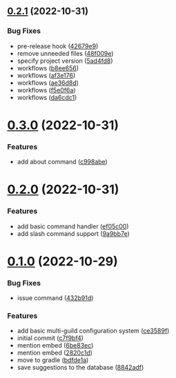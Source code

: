 ## [0.2.1](https://github.com/onesoft-sudo/sparkbot/compare/v0.3.0...v0.2.1) (2022-10-31)


### Bug Fixes

* pre-release hook ([42679e9](https://github.com/onesoft-sudo/sparkbot/commit/42679e939af58eba0bea0d81f78d2aa529716de2))
* remove unneeded files ([48f009e](https://github.com/onesoft-sudo/sparkbot/commit/48f009e84f48346e119c8cf5bda46ed4a25cc7c0))
* specify project version ([5ad4fd8](https://github.com/onesoft-sudo/sparkbot/commit/5ad4fd8662fd9348815f9bc9eb087b03322cef4a))
* workflows ([b8ee656](https://github.com/onesoft-sudo/sparkbot/commit/b8ee65605c37bd565fd41d4854e9f964b971e0cd))
* workflows ([af3e176](https://github.com/onesoft-sudo/sparkbot/commit/af3e1760931324f867b48eafa46852becf439da2))
* workflows ([ae36d8d](https://github.com/onesoft-sudo/sparkbot/commit/ae36d8d901119d4ccec1c64b4161dc7af447be39))
* workflows ([f5e0f6a](https://github.com/onesoft-sudo/sparkbot/commit/f5e0f6abfe504d96832a08ac787c4f0e102a3bd4))
* workflows ([da6cdc1](https://github.com/onesoft-sudo/sparkbot/commit/da6cdc16b9df92cf1a52fb90f2a6112c3654c1ef))



# [0.3.0](https://github.com/onesoft-sudo/sparkbot/compare/v0.2.0...v0.3.0) (2022-10-31)


### Features

* add about command ([c998abe](https://github.com/onesoft-sudo/sparkbot/commit/c998abe169d57627c639b553489c940c29b0219b))



# [0.2.0](https://github.com/onesoft-sudo/sparkbot/compare/v0.1.0...v0.2.0) (2022-10-31)


### Features

* add basic command handler ([ef05c00](https://github.com/onesoft-sudo/sparkbot/commit/ef05c00fbd5e90e03dede35ef381a02ac6c42a99))
* add slash command support ([9a9bb7e](https://github.com/onesoft-sudo/sparkbot/commit/9a9bb7e8008564527aa6191b0734231819488b1b))



# [0.1.0](https://github.com/onesoft-sudo/sparkbot/compare/c7f9bf48b8fcf47a69918fd199eca9091fb83071...v0.1.0) (2022-10-29)


### Bug Fixes

* issue command ([432b91d](https://github.com/onesoft-sudo/sparkbot/commit/432b91dc69f2a652fd2c8f1dc8b26ff8907b3801))


### Features

* add basic multi-guild configuration system ([ce3589f](https://github.com/onesoft-sudo/sparkbot/commit/ce3589f2df830e98b118121b33d233f4044e24d1))
* initial commit ([c7f9bf4](https://github.com/onesoft-sudo/sparkbot/commit/c7f9bf48b8fcf47a69918fd199eca9091fb83071))
* mention embed ([6be83ec](https://github.com/onesoft-sudo/sparkbot/commit/6be83ec69bf253ed5bcabc967f7f139af1734f8e))
* mention embed ([2820c1d](https://github.com/onesoft-sudo/sparkbot/commit/2820c1d4d452997bd18c942c7b0668884f0c892e))
* move to gradle ([bdfde1a](https://github.com/onesoft-sudo/sparkbot/commit/bdfde1a7836ab11ecb9a757e31a362bc561c206e))
* save suggestions to the database ([8842adf](https://github.com/onesoft-sudo/sparkbot/commit/8842adf75faa24d91ec2830399147eb0cd076579))




